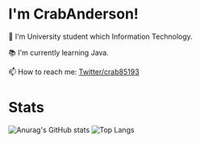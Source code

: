 # I'm CrabAnderson!
<!-------------------- Batch ---------------------->

<!------------------------------------------------->

🏫 I'm University student which Information Technology.

📚 I'm currently learning Java.

📫 How to reach me: [Twitter/crab85193](https://www.twitter.com/crab85193)

# Stats

![Anurag's GitHub stats](https://github-readme-stats.vercel.app/api?username=crab85193&show_icons=true&count_private=true&line_height=25)
![Top Langs](https://github-readme-stats.vercel.app/api/top-langs/?username=crab85193&hide=html)


